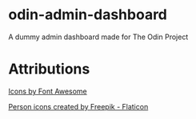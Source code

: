 # odin-admin-dashboard

A dummy admin dashboard made for The Odin Project

# Attributions

[Icons by Font Awesome](https://fontawesome.com/)

[Person icons created by Freepik - Flaticon](https://www.flaticon.com/free-icons/person)